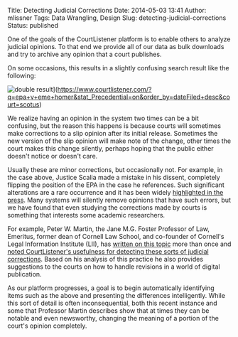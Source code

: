 Title: Detecting Judicial Corrections
Date: 2014-05-03 13:41
Author: mlissner
Tags: Data Wrangling, Design
Slug: detecting-judicial-corrections
Status: published

One of the goals of the CourtListener platform is to enable others to
analyze judicial opinions. To that end we provide all of our data as
bulk downloads and try to archive any opinion that a court publishes.

On some occasions, this results in a slightly confusing search result
like the following:

![double
result]({filename}/images/double-result.png)](https://www.courtlistener.com/?q=epa+v+eme+homer&stat_Precedential=on&order_by=dateFiled+desc&court=scotus)

We realize having an opinion in the system two times can be a bit
confusing, but the reason this happens is because courts will sometimes
make corrections to a slip opinion after its initial release. Sometimes
the new version of the slip opinion will make note of the change, other
times the court makes this change silently, perhaps hoping that the
public either doesn't notice or doesn't care.

Usually these are minor corrections, but occasionally not. For example,
in the case above, Justice Scalia made a mistake in his dissent,
completely flipping the position of the EPA in the case he references.
Such significant alterations are a rare occurrence and it has been
widely [highlighted in the
press](http://talkingpointsmemo.com/dc/antonin-scalia-error-supreme-court-dissent-epa).
Many systems will silently remove opinions that have such errors, but we
have found that even studying the corrections made by courts is
something that interests some academic researchers.

For example, Peter W. Martin, the Jane M.G. Foster Professor of Law,
Emeritus, former dean of Cornell Law School, and co-founder of Cornell's
Legal Information Institute (LII), has [written on this
topic](http://citeblog.access-to-law.com/?p=107) more than once and
[noted CourtListener's usefulness for detecting these sorts of judicial
corrections](http://citeblog.access-to-law.com/?p=157). Based on his
analysis of this practice he also provides suggestions to the courts on
how to handle revisions in a world of digital publication.

As our platform progresses, a goal is to begin automatically identifying
items such as the above and presenting the differences intelligently.
While this sort of detail is often inconsequential, both this recent
instance and some that Professor Martin describes show that at times
they can be notable and even newsworthy, changing the meaning of a
portion of the court's opinion completely.

